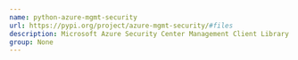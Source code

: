 ```yaml
---
name: python-azure-mgmt-security
url: https://pypi.org/project/azure-mgmt-security/#files
description: Microsoft Azure Security Center Management Client Library for Python.
group: None
---
```

